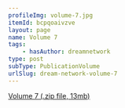 ```yaml
---
profileImg: volume-7.jpg
itemId: bcpqoaivzve
layout: page
name: Volume 7
tags:
    - hasAuthor: dreamnetwork
type: post
subType: PublicationVolume
urlSlug: dream-network-volume-7
---
```


<a href="../files/Volume_7.zip" download>Volume 7 (.zip file, 13mb)</a>
